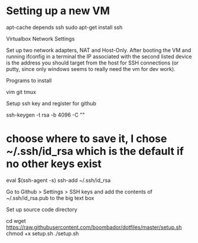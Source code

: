 ---
---

# Setting up a new VM

apt-cache depends ssh
sudo apt-get install ssh

Virtualbox Network Settings

Set up two network adapters, NAT and Host-Only. After booting the VM and running ifconfig in a terminal the IP
associated with the second listed device is the address you should target from the host for SSH connections (or
putty, since only windows seems to really need the vm for dev work).

Programs to install

vim
git
tmux

Setup ssh key and register for github

ssh-keygen -t rsa -b 4096 -C "<descriptive comment>"
# choose where to save it, I chose ~/.ssh/id_rsa which is the default if no other keys exist
eval $(ssh-agent -s)
ssh-add ~/.ssh/id_rsa

Go to Github > Settings > SSH keys and add the contents of ~/.ssh/id_rsa.pub to the big text box

Set up source code directory

cd
wget https://raw.githubusercontent.com/boombador/dotfiles/master/setup.sh
chmod +x setup.sh
./setup.sh
